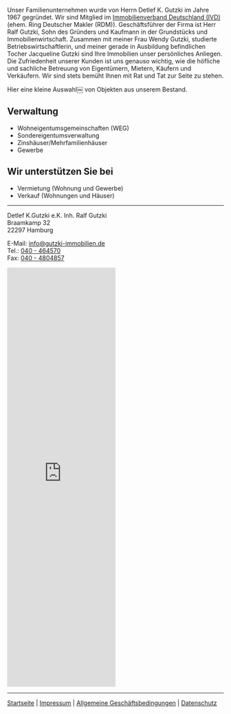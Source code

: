 [logo]: https://github.com/jackieGut/jackieGut.github.io/raw/master/assets/images/gutzki_logo.jpg "Gutzki Immobilien"

Unser Familienunternehmen wurde von Herrn Detlef K. Gutzki im Jahre 1967 gegründet. 
Wir sind Mitglied im [Immobilienverband Deutschland (IVD)](https://nord.ivd.net/) (ehem. Ring Deutscher Makler (RDM)).
Geschäftsführer der Firma ist Herr Ralf Gutzki, Sohn des Gründers und Kaufmann in der
Grundstücks und Immobilienwirtschaft.
Zusammen mit meiner Frau Wendy Gutzki, studierte Betriebswirtschaftlerin, und meiner gerade in Ausbildung befindlichen Tocher Jacqueline Gutzki sind Ihre Immobilien unser persönliches Anliegen.
Die Zufriedenheit unserer Kunden ist uns genauso wichtig, wie die höfliche und sachliche Betreuung von Eigentümern, Mietern, Käufern und Verkäufern. Wir sind stets bemüht Ihnen mit Rat und Tat zur Seite zu stehen.

Hier eine kleine Auswahl￼ von Objekten aus unserem Bestand.

## Verwaltung

- Wohneigentumsgemeinschaften (WEG)
- Sondereigentumsverwaltung
- Zinshäuser/Mehrfamilienhäuser
- Gewerbe

## Wir unterstützen Sie bei

- Vermietung (Wohnung und Gewerbe)
- Verkauf (Wohnungen und Häuser)


***


Detlef K.Gutzki e.K. Inh. Ralf Gutzki  
Braamkamp 32  
22297 Hamburg  

E-Mail: info@gutzki-immobilien.de  
Tel.: [040 - 464570](tel:04046570)  
Fax: [040 - 4804857](tel:0404804857)  

<iframe
src="https://www.google.com/maps/embed?pb=!1m14!1m8!1m3!1d9470.247207600178!2d10.00036!3d53.60128!3m2!1i1024!2i768!4f13.1!3m3!1m2!1s0x0%3A0xfd8d7a52e3ca2449!2sDetlef+K.+Gutzki+e.+K.+Inh.+Ralf+Gutzki!5e0!3m2!1sen!2sde!4v1550415717896"
width="50%"
height="25%"
frameborder="0"
style="border:0"
allowfullscreen>
</iframe>


***

[Startseite](https://jackiegut.github.io/)   |
[Impressum](https://jackiegut.github.io/subpages/impressum)   |
[Allgemeine Geschäftsbedingungen](https://jackiegut.github.io/subpages/agb)   |
[Datenschutz](https://jackiegut.github.io/subpages/datenschutz)
